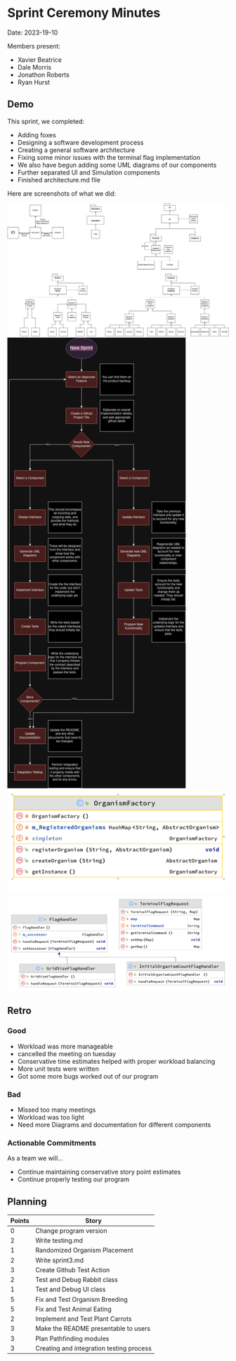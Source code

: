 # Sprint Ceremony Minutes
  
Date: 2023-19-10

Members present:

* Xavier Beatrice
* Dale Morris
* Jonathon Roberts
* Ryan Hurst
  
## Demo

This sprint, we completed:

* Adding foxes
* Designing a software development process
* Creating a general software architecture
* Fixing some minor issues with the terminal flag implementation
* We also have begun adding some UML diagrams of our components
* Further separated UI and Simulation components
* Finished architecture.md file

Here are screenshots of what we did:

![Architecture Diagram](/doc/DesignDiagrams/Class_Architecture.drawio.png)
![Development Process Diagram](/doc/DesignDiagrams/Team_Rocket_Development_Process.png)
![Organism Factory Diagram](/doc/UMLdiagrams/OrganismFactory.png)
![Terminal Flag Handler Diagram](/doc/UMLdiagrams/TerminalFlagHandler.png)




## Retro

### Good

* Workload was more manageable
* cancelled the meeting on tuesday 
* Conservative time estimates helped with proper workload balancing
* More unit tests were written
* Got some more bugs worked out of our program

### Bad

* Missed too many meetings
* Workload was too light
* Need more Diagrams and documentation for different components

### Actionable Commitments

As a team we will...

* Continue maintaining conservative story point estimates
* Continue properly testing our program

## Planning

Points | Story
-------|--------
0      | Change program version
2      | Write testing.md
1      | Randomized Organism Placement
2      | Write sprint3.md
3      | Create Github Test Action
2      | Test and Debug Rabbit class
1      | Test and Debug UI class
5      | Fix and Test Organism Breeding
5      | Fix and Test Animal Eating
2      | Implement and Test Plant Carrots
3      | Make the README presentable to users
3      | Plan Pathfinding modules
3      | Creating and integration testing process
